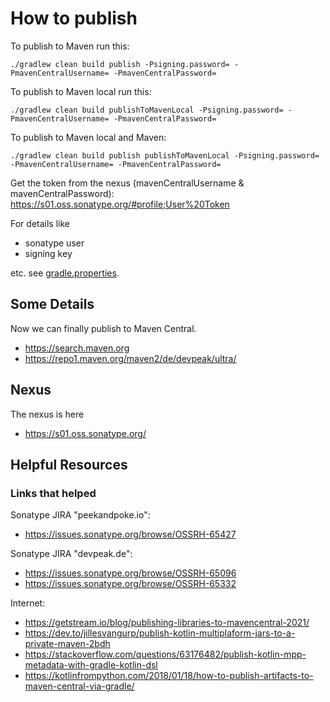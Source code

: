 # How to publish

To publish to Maven run this:

```
./gradlew clean build publish -Psigning.password= -PmavenCentralUsername= -PmavenCentralPassword=
```

To publish to Maven local run this:

```
./gradlew clean build publishToMavenLocal -Psigning.password= -PmavenCentralUsername= -PmavenCentralPassword=
```

To publish to Maven local and Maven:

```
./gradlew clean build publish publishToMavenLocal -Psigning.password= -PmavenCentralUsername= -PmavenCentralPassword=
```

Get the token from the nexus (mavenCentralUsername & mavenCentralPassword):
https://s01.oss.sonatype.org/#profile;User%20Token

For details like

- sonatype user
- signing key

etc. see [gradle.properties](gradle.properties).

## Some Details

Now we can finally publish to Maven Central.

- https://search.maven.org
- https://repo1.maven.org/maven2/de/devpeak/ultra/

## Nexus

The nexus is here

- https://s01.oss.sonatype.org/

## Helpful Resources

### Links that helped


Sonatype JIRA "peekandpoke.io":
- https://issues.sonatype.org/browse/OSSRH-65427

Sonatype JIRA "devpeak.de":

- https://issues.sonatype.org/browse/OSSRH-65096
- https://issues.sonatype.org/browse/OSSRH-65332

Internet:

- https://getstream.io/blog/publishing-libraries-to-mavencentral-2021/
- https://dev.to/jillesvangurp/publish-kotlin-multiplaform-jars-to-a-private-maven-2bdh
- https://stackoverflow.com/questions/63176482/publish-kotlin-mpp-metadata-with-gradle-kotlin-dsl
- https://kotlinfrompython.com/2018/01/18/how-to-publish-artifacts-to-maven-central-via-gradle/

